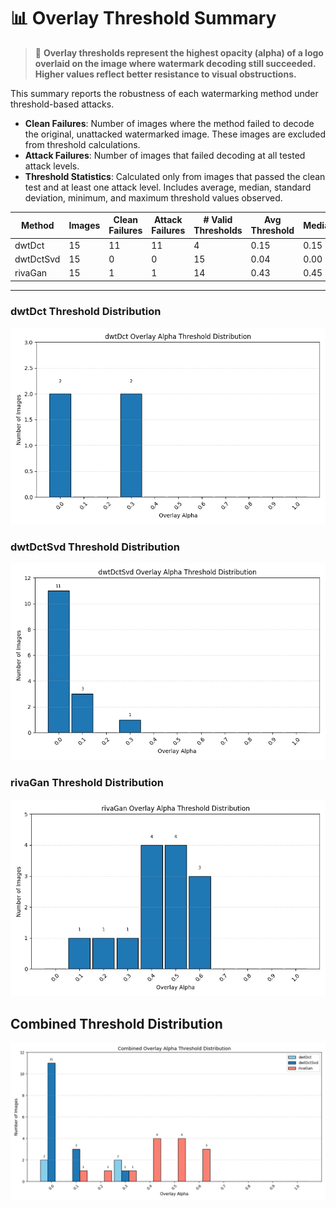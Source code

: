 # 📊 Overlay Threshold Summary

> 📘 **Overlay thresholds represent the highest opacity (alpha) of a logo overlaid on the image where watermark decoding still succeeded. Higher values reflect better resistance to visual obstructions.**

This summary reports the robustness of each watermarking method under threshold-based attacks.
- **Clean Failures**: Number of images where the method failed to decode the original, unattacked watermarked image. These images are excluded from threshold calculations.
- **Attack Failures**: Number of images that failed decoding at all tested attack levels.
- **Threshold Statistics**: Calculated only from images that passed the clean test and at least one attack level. Includes average, median, standard deviation, minimum, and maximum threshold values observed.

| Method | Images | Clean Failures | Attack Failures | # Valid Thresholds | Avg Threshold | Median | Std Dev | Min | Max |
|--------|--------|----------------|------------------|---------------------|----------------|--------|---------|-----|-----|
| dwtDct | 15 | 11 | 11 | 4 | 0.15 | 0.15 | 0.15 | 0.00 | 0.30 |
| dwtDctSvd | 15 | 0 | 0 | 15 | 0.04 | 0.00 | 0.08 | 0.00 | 0.30 |
| rivaGan | 15 | 1 | 1 | 14 | 0.43 | 0.45 | 0.14 | 0.10 | 0.60 |

---
### dwtDct Threshold Distribution
![dwtDct Bar Graph](dwtDct_threshold_bar.png)

### dwtDctSvd Threshold Distribution
![dwtDctSvd Bar Graph](dwtDctSvd_threshold_bar.png)

### rivaGan Threshold Distribution
![rivaGan Bar Graph](rivaGan_threshold_bar.png)

## Combined Threshold Distribution
![Combined Threshold Bar Graph](overlay_combined_distribution.png)

